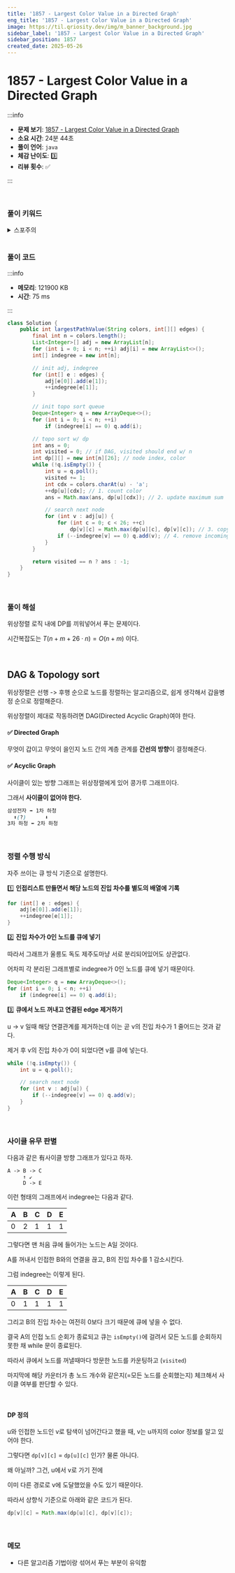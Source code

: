 ```yaml
---
title: '1857 - Largest Color Value in a Directed Graph'
eng_title: '1857 - Largest Color Value in a Directed Graph'
image: https://til.qriosity.dev/img/m_banner_background.jpg
sidebar_label: '1857 - Largest Color Value in a Directed Graph'
sidebar_position: 1857
created_date: 2025-05-26
---
```


# 1857 - Largest Color Value in a Directed Graph

:::info

- **문제 보기**: [1857 - Largest Color Value in a Directed Graph](https://leetcode.com/problems/largest-color-value-in-a-directed-graph)
- **소요 시간**: 24분 44초
- **풀이 언어**: `java`
- **체감 난이도**: 3️⃣
- **리뷰 횟수**: ✅

:::

<br />

### 풀이 키워드

<details>
<summary>스포주의</summary>

`정렬` `DP`

</details>

<br />

### 풀이 코드

:::info

- **메모리**: 121900 KB
- **시간**: 75 ms

:::

```java
class Solution {
    public int largestPathValue(String colors, int[][] edges) {
        final int n = colors.length();
        List<Integer>[] adj = new ArrayList[n];
        for (int i = 0; i < n; ++i) adj[i] = new ArrayList<>();
        int[] indegree = new int[n];

        // init adj, indegree
        for (int[] e : edges) {
            adj[e[0]].add(e[1]);
            ++indegree[e[1]];
        }

        // init topo sort queue
        Deque<Integer> q = new ArrayDeque<>();
        for (int i = 0; i < n; ++i)
            if (indegree[i] == 0) q.add(i);

        // topo sort w/ dp
        int ans = 0;
        int visited = 0; // if DAG, visited should end w/ n
        int dp[][] = new int[n][26]; // node index, color
        while (!q.isEmpty()) {
            int u = q.poll();
            visited += 1;
            int cdx = colors.charAt(u) - 'a';
            ++dp[u][cdx]; // 1. count color
            ans = Math.max(ans, dp[u][cdx]); // 2. update maximum sum

            // search next node
            for (int v : adj[u]) {
                for (int c = 0; c < 26; ++c)
                    dp[v][c] = Math.max(dp[u][c], dp[v][c]); // 3. copy color cnt cache
                if (--indegree[v] == 0) q.add(v); // 4. remove incoming edge
            }
        }

        return visited == n ? ans : -1;
    }
}
```

<br />

### 풀이 해설

위상정렬 로직 내에 DP를 끼워넣어서 푸는 문제이다.

시간복잡도는 $T(n + m + 26 \cdot n) = O(n + m)$ 이다.

<br />

## DAG & Topology sort

위상정렬은 선행 -> 후행 순으로 노드를 정렬하는 알고리즘으로, 쉽게 생각해서 갑을병정 순으로 정렬해준다.

위상정렬이 제대로 작동하려면 DAG(Directed Acyclic Graph)여야 한다.

#### ✅ Directed Graph

무엇이 갑이고 무엇이 을인지 노드 간의 계층 관계를 **간선의 방향**이 결정해준다.

#### ✅ Acyclic Graph

사이클이 있는 방향 그래프는 위상정렬에게 있어 콩가루 그래프이다.

그래서 **사이클이 없어야 한다.**

```css title="위상정렬을 수행할 수 없는 그래프"
삼성전자 ➡ 1차 하청
  ⬆(?)      ⬇
3차 하청 ⬅ 2차 하청
```

<br />

### 정렬 수행 방식

자주 쓰이는 큐 방식 기준으로 설명한다.

1️⃣ **인접리스트 만들면서 해당 노드의 진입 차수를 별도의 배열에 기록**
```java
for (int[] e : edges) {
    adj[e[0]].add(e[1]);
    ++indegree[e[1]];
}
```

2️⃣ **진입 차수가 0인 노드를 큐에 넣기**

따라서 그래프가 울릉도 독도 제주도마냥 서로 분리되어있어도 상관없다.

어차피 각 분리된 그래프별로 indegree가 0인 노드를 큐에 넣기 때문이다.

```java
Deque<Integer> q = new ArrayDeque<>();
for (int i = 0; i < n; ++i)
    if (indegree[i] == 0) q.add(i);
```

3️⃣ **큐에서 노드 꺼내고 연결된 edge 제거하기**

u -> v 일때 해당 연결관계를 제거하는데 이는 곧 v의 진입 차수가 1 줄어드는 것과 같다.

제거 후 v의 진입 차수가 0이 되었다면 v를 큐에 넣는다.

```java
while (!q.isEmpty()) {
    int u = q.poll();

    // search next node
    for (int v : adj[u]) {
        if (--indegree[v] == 0) q.add(v);
    }
}
```

<br />

### 사이클 유무 판별

다음과 같은 有사이클 방향 그래프가 있다고 하자.

```
A -> B -> C
     ↑ ↙
     D -> E
```

이런 형태의 그래프에서 indegree는 다음과 같다.

| A | B | C | D | E |
|---|---|---|---|---|
| 0 | 2 | 1 | 1 | 1 |

그렇다면 맨 처음 큐에 들어가는 노드는 A일 것이다.

A를 꺼내서 인접한 B와의 연결을 끊고, B의 진입 차수를 1 감소시킨다.

그럼 indegree는 이렇게 된다.

| A | B | C | D | E |
|---|---|---|---|---|
| 0 | 1 | 1 | 1 | 1 |

그리고 B의 진입 차수는 여전히 0보다 크기 때문에 큐에 넣을 수 없다.

결국 A의 인접 노드 순회가 종료되고 큐는 `isEmpty()`에 걸려서 모든 노드를 순회하지 못한 채 while 문이 종료된다.

따라서 큐에서 노드를 꺼낼때마다 방문한 노드를 카운팅하고 (`visited`)

마지막에 해당 카운터가 총 노드 개수와 같은지(=모든 노드를 순회했는지) 체크해서 사이클 여부를 판단할 수 있다.

<br />

#### DP 정의

u와 인접한 노드인 v로 탐색이 넘어간다고 했을 때, v는 u까지의 color 정보를 알고 있어야 한다.

그렇다면 `dp[v][c]` = `dp[u][c]` 인가? 물론 아니다.

왜 아닐까? 그건, u에서 v로 가기 전에

이미 다른 경로로 v에 도달했었을 수도 있기 때문이다.

따라서 상향식 기준으로 아래와 같은 코드가 된다.

```java
dp[v][c] = Math.max(dp[u][c], dp[v][c]);
```

<br />

### 메모

- 다른 알고리즘 기법이랑 섞어서 푸는 부분이 유익함